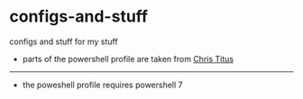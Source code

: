 # configs-and-stuff
configs and stuff for my stuff

- parts of the powershell profile are taken from [Chris Titus](https://github.com/ChrisTitusTech/powershell-profile/)

___

- the poweshell profile requires powershell 7
